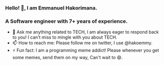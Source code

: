 ### Hello! 👋, I am Emmanuel Hakorimana.
### A Software engineer with 7+ years of experience.


- 💬 Ask me anything related to TECH, I am always eager to respond back to you! I can't miss to mingle with you about TECH.
- 📫 How to reach me: Please follow me on twitter, I use @hakoemmy.
- ⚡ Fun fact: I am a programming meme addict! Please whenever you get some memes, send them on my way, Can't wait to 😄. 

